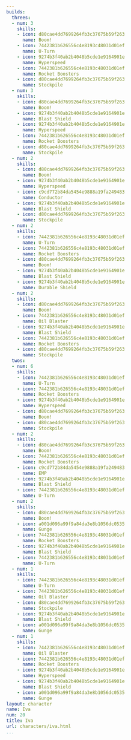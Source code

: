```yaml
---
builds:
  threes:
  - num: 3
    skills:
    - icon: d80cae4dd7699264fb3c37675b59f263
      name: Boom!
    - icon: 7442381b626556c4e8193c48031d01ef
      name: U-Turn
    - icon: 9274b3f40ab2b4048b5cde1e9164901e
      name: Hyperspeed
    - icon: 7442381b626556c4e8193c48031d01ef
      name: Rocket Boosters
    - icon: d80cae4dd7699264fb3c37675b59f263
      name: Stockpile
  - num: 3
    skills:
    - icon: d80cae4dd7699264fb3c37675b59f263
      name: Boom!
    - icon: 9274b3f40ab2b4048b5cde1e9164901e
      name: Blast Shield
    - icon: 9274b3f40ab2b4048b5cde1e9164901e
      name: Hyperspeed
    - icon: 7442381b626556c4e8193c48031d01ef
      name: Rocket Boosters
    - icon: d80cae4dd7699264fb3c37675b59f263
      name: Stockpile
  - num: 2
    skills:
    - icon: d80cae4dd7699264fb3c37675b59f263
      name: Boom!
    - icon: 9274b3f40ab2b4048b5cde1e9164901e
      name: Hyperspeed
    - icon: c9cd772b84da5454e9888a19fa249483
      name: Conductor
    - icon: 9274b3f40ab2b4048b5cde1e9164901e
      name: Blast Shield
    - icon: d80cae4dd7699264fb3c37675b59f263
      name: Stockpile
  - num: 2
    skills:
    - icon: 7442381b626556c4e8193c48031d01ef
      name: U-Turn
    - icon: 7442381b626556c4e8193c48031d01ef
      name: Rocket Boosters
    - icon: d80cae4dd7699264fb3c37675b59f263
      name: Boom!
    - icon: 9274b3f40ab2b4048b5cde1e9164901e
      name: Blast Shield
    - icon: 9274b3f40ab2b4048b5cde1e9164901e
      name: Durable Shield
  - num: 2
    skills:
    - icon: d80cae4dd7699264fb3c37675b59f263
      name: Boom!
    - icon: 7442381b626556c4e8193c48031d01ef
      name: Oil Blaster
    - icon: 9274b3f40ab2b4048b5cde1e9164901e
      name: Blast Shield
    - icon: 7442381b626556c4e8193c48031d01ef
      name: Rocket Boosters
    - icon: d80cae4dd7699264fb3c37675b59f263
      name: Stockpile
  twos:
  - num: 6
    skills:
    - icon: 7442381b626556c4e8193c48031d01ef
      name: U-Turn
    - icon: 7442381b626556c4e8193c48031d01ef
      name: Rocket Boosters
    - icon: 9274b3f40ab2b4048b5cde1e9164901e
      name: Hyperspeed
    - icon: d80cae4dd7699264fb3c37675b59f263
      name: Boom!
    - icon: d80cae4dd7699264fb3c37675b59f263
      name: Stockpile
  - num: 2
    skills:
    - icon: d80cae4dd7699264fb3c37675b59f263
      name: Boom!
    - icon: 7442381b626556c4e8193c48031d01ef
      name: Rocket Boosters
    - icon: c9cd772b84da5454e9888a19fa249483
      name: EMP
    - icon: 9274b3f40ab2b4048b5cde1e9164901e
      name: Blast Shield
    - icon: 7442381b626556c4e8193c48031d01ef
      name: U-Turn
  - num: 2
    skills:
    - icon: d80cae4dd7699264fb3c37675b59f263
      name: Boom!
    - icon: a001d096a99f9a84da3e8b1056dc0535
      name: Gunge
    - icon: 7442381b626556c4e8193c48031d01ef
      name: Rocket Boosters
    - icon: 9274b3f40ab2b4048b5cde1e9164901e
      name: Blast Shield
    - icon: 7442381b626556c4e8193c48031d01ef
      name: U-Turn
  - num: 1
    skills:
    - icon: 7442381b626556c4e8193c48031d01ef
      name: U-Turn
    - icon: 7442381b626556c4e8193c48031d01ef
      name: Oil Blaster
    - icon: d80cae4dd7699264fb3c37675b59f263
      name: Stockpile
    - icon: 9274b3f40ab2b4048b5cde1e9164901e
      name: Blast Shield
    - icon: a001d096a99f9a84da3e8b1056dc0535
      name: Gunge
  - num: 1
    skills:
    - icon: 7442381b626556c4e8193c48031d01ef
      name: Oil Blaster
    - icon: 7442381b626556c4e8193c48031d01ef
      name: Rocket Boosters
    - icon: 9274b3f40ab2b4048b5cde1e9164901e
      name: Hyperspeed
    - icon: 9274b3f40ab2b4048b5cde1e9164901e
      name: Blast Shield
    - icon: a001d096a99f9a84da3e8b1056dc0535
      name: Gunge
layout: character
name: Iva
num: 20
title: Iva
url: characters/iva.html
...
```

